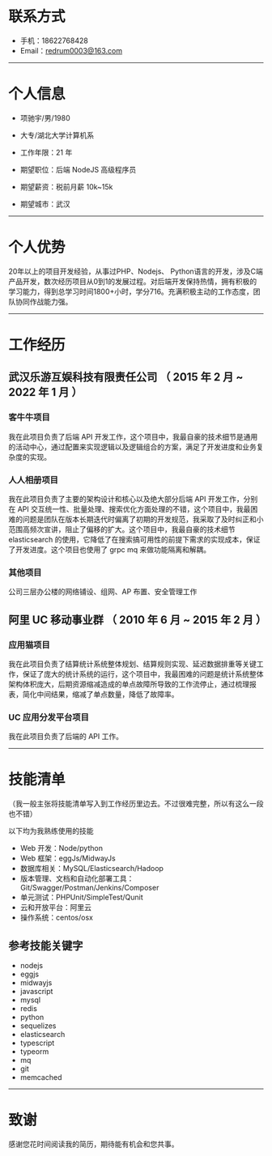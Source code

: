 # 联系方式

-   手机：18622768428
-   Email：redrum0003@163.com

---

# 个人信息

-   项驰宇/男/1980
-   大专/湖北大学计算机系
-   工作年限：21 年

-   期望职位：后端 NodeJS 高级程序员
-   期望薪资：税前月薪 10k~15k
-   期望城市：武汉

---

# 个人优势

20年以上的项目开发经验，从事过PHP、Nodejs、 Python语言的开发，涉及C端产品开发，数次经历项目从0到1的发展过程。对后端开发保持热情，拥有积极的学习能力，得到总学习时间1800+小时，学分716。充满积极主动的工作态度，团队协同作战能力强。

---
# 工作经历


## 武汉乐游互娱科技有限责任公司 （ 2015 年 2 月 ~ 2022 年 1 月 ）

### 客牛牛项目

我在此项目负责了后端 API 开发工作，这个项目中，我最自豪的技术细节是通用的活动中心，通过配置来实现逻辑以及逻辑组合的方案，满足了开发进度和业务复杂度的实现。

### 人人相册项目

我在此项目负责了主要的架构设计和核心以及绝大部分后端 API 开发工作，分别在 API 交互统一性、批量处理、搜索优化方面处理的不错，这个项目中，我最困难的问题是团队在版本长期迭代时偏离了初期的开发规范，我采取了及时纠正和小范围高频次宣讲，阻止了偏移的扩大。这个项目中，我最自豪的技术细节 elasticsearch 的使用，它降低了在搜索搞可用性的前提下需求的实现成本，保证了开发进度。这个项目也使用了 grpc mq 来做功能隔离和解耦。

### 其他项目

公司三层办公楼的网络铺设、组网、AP 布置、安全管理工作

## 阿里 UC 移动事业群 （ 2010 年 6 月 ~ 2015 年 2 月 ）

### 应用猫项目

我在此项目负责了结算统计系统整体规划、结算规则实现、延迟数据排重等关键工作，保证了庞大的统计系统的运行，这个项目中，我最困难的问题是统计系统整体架构体积庞大，后期资源缩减造成的单点故障所导致的工作流停止，通过梳理报表，简化中间结果，缩减了单点数量，降低了故障率。

### UC 应用分发平台项目

我在此项目负责了后端的 API 工作。

---

# 技能清单

（我一般主张将技能清单写入到工作经历里边去。不过很难完整，所以有这么一段也不错）

以下均为我熟练使用的技能

-   Web 开发：Node/python
-   Web 框架：eggJs/MidwayJs
-   数据库相关：MySQL/Elasticsearch/Hadoop
-   版本管理、文档和自动化部署工具：Git/Swagger/Postman/Jenkins/Composer
-   单元测试：PHPUnit/SimpleTest/Qunit
-   云和开放平台：阿里云
-   操作系统：centos/osx

## 参考技能关键字

-   nodejs
-   eggjs
-   midwayjs
-   javascript
-   mysql
-   redis
-   python
-   sequelizes
-   elasticsearch
-   typescript
-   typeorm
-   mq
-   git
-   memcached

---

# 致谢

感谢您花时间阅读我的简历，期待能有机会和您共事。
